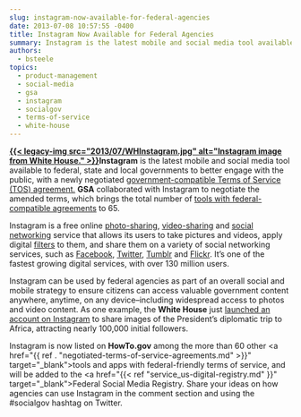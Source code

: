 ```yaml
---
slug: instagram-now-available-for-federal-agencies
date: 2013-07-08 10:57:55 -0400
title: Instagram Now Available for Federal Agencies
summary: Instagram is the latest mobile and social media tool available to federal, state and local governments to better engage with the public, with a newly negotiated government-compatible Terms of Service (TOS) agreement. GSA collaborated with Instagram to negotiate the amended terms, which brings the total number of
authors:
  - bsteele
topics:
  - product-management
  - social-media
  - gsa
  - instagram
  - socialgov
  - terms-of-service
  - white-house
---
```


<p dir="ltr">
  <strong><a href="https://s3.amazonaws.com/digitalgov/_legacy-img/2013/07/WHInstagram.jpg">{{< legacy-img src="2013/07/WHInstagram.jpg" alt="Instagram image from White House." >}}</a>Instagram</strong> is the latest mobile and social media tool available to federal, state and local governments to better engage with the public, with a newly negotiated <a href="http://instagram.com/legal/terms/usgov/" target="_blank">government-compatible Terms of Service (TOS) agreement.</a> <strong>GSA</strong> collaborated with Instagram to negotiate the amended terms, which brings the total number of <a href="{{ ref . "negotiated-terms-of-service-agreements.md" }}" target="_blank">tools with federal-compatible agreements</a> to 65.
</p>

Instagram is a free online <a href="http://en.wikipedia.org/wiki/Photo_sharing" target="_blank">photo-sharing</a>, <a href="http://en.wikipedia.org/wiki/Video_hosting_service" target="_blank">video-sharing</a> and <a href="http://en.wikipedia.org/wiki/Social_networking_service" target="_blank">social networking</a> service that allows its users to take pictures and videos, apply digital <a href="http://en.wikipedia.org/wiki/Photographic_filter" target="_blank">filters</a> to them, and share them on a variety of social networking services, such as <a href="http://en.wikipedia.org/wiki/Facebook" target="_blank">Facebook</a>, <a href="http://en.wikipedia.org/wiki/Twitter" target="_blank">Twitter</a>, <a href="http://en.wikipedia.org/wiki/Tumblr" target="_blank">Tumblr</a> and <a href="http://en.wikipedia.org/wiki/Flickr" target="_blank">Flickr</a>. It’s one of the fastest growing digital services, with over 130 million users.

Instagram can be used by federal agencies as part of an overall social and mobile strategy to ensure citizens can access valuable government content anywhere, anytime, on any device&#8211;including widespread access to photos and video content. As one example, the **White House** just <a href="http://instagram.com/whitehouse" target="_blank">launched an account on Instagram</a> to share images of the President’s diplomatic trip to Africa, attracting nearly 100,000 initial followers.

Instagram is now listed on **HowTo.gov** among the more than 60 other <a href="{{ ref . "negotiated-terms-of-service-agreements.md" >}}" target="_blank">tools and apps with federal-friendly terms of service</a>, and will be added to the <a href="{{< ref "service_us-digital-registry.md" }}" target="_blank">Federal Social Media Registry</a>. Share your ideas on how agencies can use Instagram in the comment section and using the #socialgov hashtag on Twitter.